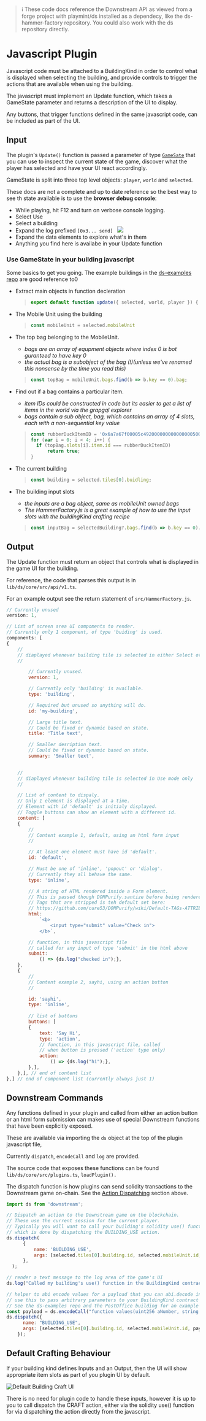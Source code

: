> ℹ️ These code docs reference the Downstream API as viewed from a forge project with playmint/ds installed as a dependecy, like the ds-hammer-factory repository. You could also work with the ds repository directly.

# Javascript Plugin

Javascript code must be attached to a BuildingKind in order to control what is displayed when selecting the building, and provide controls to trigger the actions that are available when using the building.

The javascript must implement an Update function, which takes a GameState parameter and returns a description of the UI to display. 

Any buttons, that trigger functions defined in the same javascript code, can be included as part of the UI.

## Input

The plugin's `Update()` function is passed a parameter of type [`GameSate`](https://github.com/playmint/ds/blob/4b541a8e4c05d84a392c0cffec850d8b6949cd96/core/src/types.ts#L330) that you can use to inspect the current state of the game, discover what the player has selected and have your UI react accordingly. 

GameState is split into three top level objects: `player`, `world` and `selected`.


These docs are not a complete and up to date reference so the best way to see th state available is to use the **browser debug console**:

- While playing, hit F12 and turn on verbose console logging.
- Select Use
- Select a building
- Expand the log prefixed  `[0x3... send] `
        ![](/images/code-docs-input-state.png)
- Expand the data elements to explore what's in them
- Anything you find here is availabe in your Update function

### Use GameState in your building javascript

Some basics to get you going. 
The example buildings in the [ds-examples repo](https://github.com/playmint/ds-examples/tree/main/src) are good reference to0

- Extract main objects in function decleration

    >```javascript
    > export default function update({ selected, world, player }) {
    > ```

- The Mobile Unit using the building
    > ```javascript
    > const mobileUnit = selected.mobileUnit
    > ```
- The top bag belonging to the MobileUnit. 
    - *bags are an array of equpment objects where index 0 is bot guranteed to have key 0*
    - *the actual bag is a subobject of the bag (!)(unless we've renamed this nonsense by the time you read this)*
    > ```javascript
    > const topBag = mobileUnit.bags.find(b => b.key == 0).bag;
    > ```
- Find out if a bag contains a particular item. 
    - *item IDs could be constructed in code but its easier to get a list of items in the world via the grapgql explorer*
    - *bags contain a sub object, bag, which contains an array of 4 slots, each with a non-sequential key value*

    > ```javascript
    > const rubberDuckItemID = '0x6a7a67f00005c49200000000000000050000000500000005';
    > for (var i = 0; i < 4; i++) {
    >   if (topBag.slots[i].item.id === rubberDuckItemID)
    >       return true;
    > }
    > ```
- The current building
    > ```javascript
    > const building = selected.tiles[0].buidling;
    > ```
- The building input slots
    - *the inputs are a bag object, same as mobileUnit owned bags*
    - *The HammerFactory.js is a great example of how to use the input slots with the buildingKind crafting recipe*
    > ```javascript
    > const inputBag = selectedBuilding?.bags.find(b => b.key == 0).bag?
    >```

## Output

The Update function must return an object that controls what is displayed in the game UI for the building.

For reference, the code that parses this output is in `lib/ds/core/src/api/v1.ts`.

For an example output see the return statement of `src/HammerFactory.js`.

```jsx
// Currently unused
version: 1,

// List of screen area UI compoments to render.
// Currently only 1 component, of type 'buiding' is used.
components: [
{  
	//
	// diaplayed whenever building tile is selected in either Select ot Use mode
	//

		// Currently unused.
		version: 1,

		// Currently only 'building' is available.
		type: 'building',

		// Required but unused so anything will do.
		id: 'my-building',

		// Large title text.
		// Could be fixed or dynamic based on state. 
		title: 'Title text',

		// Smaller desription text. 
		// Could be fixed or dynamic based on state.
		summary: 'Smaller text',
	                       

	//  
	// diaplayed whenever building tile is selected in Use mode only
	//    

	// List of content to dispaly.
	// Only 1 element is displayed at a time. 
	// Element with id 'default' is initialy displayed.
	// Toggle buttons can show an element with a different id.
	content: [
	{
		//
		// Content example 1, default, using an html form input
		//

		// At least one element must have id 'default'.
		id: 'default',  

		// Must be one of 'inline', 'popout' or 'dialog'.
		// Currently they all behave the same.
		type: 'inline', 

		// A string of HTML rendered inside a Form element.
		// This is passed though DOMPurify.santize before being rendered.
		// Tags that are stripped is teh default set here:
		// https://github.com/cure53/DOMPurify/wiki/Default-TAGs-ATTRIBUTEs-allow-list-&-blocklist#default-allow-listsblocklists
		html:           
			`<b>
				<input type="submit" value="Check in">
			</b>`,       

		// function, in this javascript file
		// called for any input of type 'submit' in the html above        
		submit:             
			() => {ds.log("checked in");},
	},
	{
		//
		// Content example 2, sayhi, using an action button
		//

		id: 'sayhi',                
		type: 'inline',
		
		// list of buttons
		buttons: [
		{ 
			text: 'Say Hi',           
			type: 'action',
			// function, in this javascript file, called
			// when button is pressed ('action' type only)
			action:
				() => {ds.log("hi");},  
		},],
	},], // end of content list
},] // end of component list (currently always just 1)
```

## Downstream Commands

Any functions defined in your plugin and called from either an action button or an html form submission can makes use of special Downstream functions that have been explicitly exposed.

These are available via importing the `ds` object at the top of the plugin javascript file,

Currently `dispatch`, `encodeCall` and `log` are provided.

The source code that exposes these functions can be found `lib/ds/core/src/plugins.ts`, `loadPlugin().`

The dispatch function is how plugins can send solidity transactions to the Downstream game on-chain. See the [Action Dispatching](https://www.notion.so/Code-Docs-7e6c8e839ec141e3b88c16a3b36bfb79?pvs=21) section above.

```jsx
import ds from 'downstream';

// Dispatch an action to the Downstream game on the blockchain.
// These use the current session for the current player.
// Typically you will want to call your building's solidity use() function,
// which is done by dispatching the BUILDING_USE action.
ds.dispatch(
      {
          name: 'BUILDING_USE',
          args: [selected.tiles[0].building.id, selected.mobileUnit.id, []]
      },
  );

// render a text message to the log area of the game's UI
ds.log("Called my building's use() function in the BuildingKind contract");

// helper to abi encode values for a payload that you can abi.decode in your contract code
// use this to pass arbitrary parameters to your BuildingKind contract's use() function.
// See the ds-examples repo and the PostOffice building for an example of this in action
const payload = ds.encodeCall("function values(uint256 aNumber, string memory aString)", [1, "example"]);
ds.dispatch({
      name: "BUILDING_USE",
      args: [selected.tiles[0].building.id, selected.mobileUnit.id, payload],
    });
```

## Default Crafting Behaviour

If your building kind defines Inputs and an Output, then the UI will show appropriate item slots as part of you plugin UI by default.

![Default Building Craft UI](/images/default-craft-ui.png)

There is no need for plugin code to handle these inputs, however it is up to you to call dispatch the CRAFT action, either via the solidity use() function for via dispatching the action directly from the javascript.
